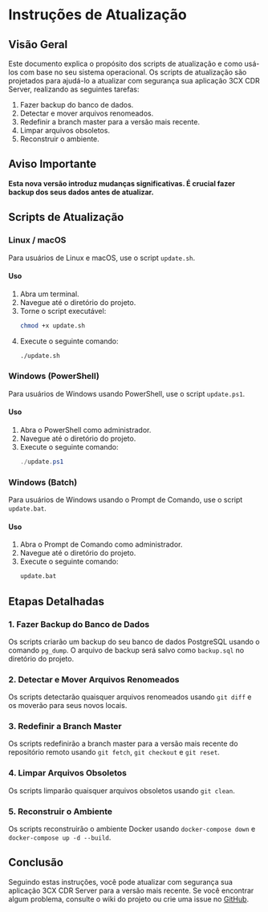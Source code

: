 # Instruções de Atualização

## Visão Geral

Este documento explica o propósito dos scripts de atualização e como usá-los com base no seu sistema operacional. Os scripts de atualização são projetados para ajudá-lo a atualizar com segurança sua aplicação 3CX CDR Server, realizando as seguintes tarefas:

1. Fazer backup do banco de dados.
2. Detectar e mover arquivos renomeados.
3. Redefinir a branch master para a versão mais recente.
4. Limpar arquivos obsoletos.
5. Reconstruir o ambiente.

## Aviso Importante

**Esta nova versão introduz mudanças significativas. É crucial fazer backup dos seus dados antes de atualizar.**

## Scripts de Atualização

### Linux / macOS

Para usuários de Linux e macOS, use o script `update.sh`.

#### Uso

1. Abra um terminal.
2. Navegue até o diretório do projeto.
3. Torne o script executável:
    ```sh
    chmod +x update.sh
    ```
4. Execute o seguinte comando:
    ```sh
    ./update.sh
    ```

### Windows (PowerShell)

Para usuários de Windows usando PowerShell, use o script `update.ps1`.

#### Uso

1. Abra o PowerShell como administrador.
2. Navegue até o diretório do projeto.
3. Execute o seguinte comando:
    ```powershell
    ./update.ps1
    ```

### Windows (Batch)

Para usuários de Windows usando o Prompt de Comando, use o script `update.bat`.

#### Uso

1. Abra o Prompt de Comando como administrador.
2. Navegue até o diretório do projeto.
3. Execute o seguinte comando:
    ```bat
    update.bat
    ```

## Etapas Detalhadas

### 1. Fazer Backup do Banco de Dados

Os scripts criarão um backup do seu banco de dados PostgreSQL usando o comando `pg_dump`. O arquivo de backup será salvo como `backup.sql` no diretório do projeto.

### 2. Detectar e Mover Arquivos Renomeados

Os scripts detectarão quaisquer arquivos renomeados usando `git diff` e os moverão para seus novos locais.

### 3. Redefinir a Branch Master

Os scripts redefinirão a branch master para a versão mais recente do repositório remoto usando `git fetch`, `git checkout` e `git reset`.

### 4. Limpar Arquivos Obsoletos

Os scripts limparão quaisquer arquivos obsoletos usando `git clean`.

### 5. Reconstruir o Ambiente

Os scripts reconstruirão o ambiente Docker usando `docker-compose down` e `docker-compose up -d --build`.

## Conclusão

Seguindo estas instruções, você pode atualizar com segurança sua aplicação 3CX CDR Server para a versão mais recente. Se você encontrar algum problema, consulte o wiki do projeto ou crie uma issue no [GitHub](https://github.com/dorel14/3CX-Cdr-Tcp-Server/issues).
